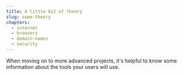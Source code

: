 ```yaml
---
title: A little bit of theory
slug: some-theory
chapters:
  - internet
  - browsers
  - domain-names
  - security
---
```


When moving on to more advanced projects, it's helpful to know some information
about the tools your users will use.
